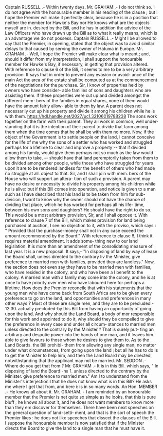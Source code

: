 Captain RUSSELL .- Within twenty days. Mr. GRAHAM .- I do not think so. I do not agree with the honourable member in his reading of the clause ; but I hope the Premier will make it perfectly clear, because he is in a position that neither the member for Hawke's Bay nor He knows what are the objects myself are in. desired by the Bill, and he has in addition the advice of the Law Officers who have drawn up the Bill as to what it really means, which is an advantage we do not possess. Captain RUSSELL .- Might I be allowed to say that the Premier, in opening, stated that the object was to avoid similar delays to that caused by serving the owner of Hatuma in Europe. Mr. GRAHAM .- Well, I hope the Premier will make clear what is meant ; and, should it differ from my interpretation, I shall support the honourable member for Hawke's Bay, if necessary, in getting that provision altered. With reference to clause 6 of the Bili, it seems to me to be a very arbitrary provision. It says that in order to prevent any evasion or avoid- ance of the main Act the area of the estate shall be computed as at the commencement of the negotiations for the purchase. Sir, I know of properties held by owners who have consider- able families of sons and daughters who are assisting them. If these properties were cut up and divided amongst the different mem- bers of the families in equal shares, none of them would have the amount fairly allow- able to them by law. A parent does not necessarily cut up his property and divide it among his children while he is with them. https://hdl.handle.net/2027/uc1.32106019788238 The sons work together on the farm with their parent. They all work in common, well under- standing that it is the intention of their parent to divide that farm among them when the time comes that he shall be with them no more. Now, if the object of the Government is to settle people on the land, I cannot conceive for the life of me why the sons of a settler who has worked and struggled perhaps for a lifetime to clear and improve a property -- that if divided among his family, would give them perhaps not so much as the law would allow them to take, -- should have that land peremptorily taken from them to be divided among other people, while those who have struggled for years upon it are to be rendered landless for the benefit of others who had made no struggle at all. object to that. Sir, and I shall join with mem. bers of the House who will support an altera- tion of such a provision. A parent may have no desire or necessity to divide his property among his children while he is alive: but if this Bill comes into operation, and notice is given to a man such as I have described that his land is to be taken from him for sub- division, I want to know why the owner should not have the chance of dividing that place, which he has worked for perhaps all his life- time, between his own sons and daughters? He should have the right to do so. This would be a most arbitrary provision, Sir, and I shall oppose it. With reference to clause 7 of the Bill, which makes provision for land being purchased at auction, I see no objection to it, with the proviso, which says : " Provided that the purchase-money shall not in any case exceed the amount recommended by the Board." With reference to clause 8, I think it requires material amendment. It adds some- thing new to our land legislation. It is more than an amendment of the consolidating measure of last year. It is a new proposal. It says,- "In disposing of land by way of lease the Board shall, unless directed to the contrary liv the Minister, give preference to married men with families, provided they are landless." Now, the section does not even say they have to be married men with families, who have resided in the colony, and who have been a I benefit to the colony. A married man with a family may come into the colony, and he is at once to have priority over men who have laboured here for perhaps a lifetime. How does the Premier reconcile that with his statements that the young men who have come back from South Africa are to be given every preference to go on the land, and opportunities and preferences in many other ways ? Most of these are single men, and they are to be precluded - 12.30. actually precluded-by this Bill from having an opportunity of going upon the land. And why should the Land Board, a body of mor responsible for this work and appointed to do it, why should they be compelled to give the preference in every case and under all circum- stances to married men unless directed to the contrary by the Minister ? That is surely put- ting an arbitrary and despotie power into the hands of one man, and it leaves him able to give favours to those whom he desires to give them to. As to the Land Boards. the Bill prohibi- them from allowing any single man, no matter under what circumstances, from going upon the land ; but all he has to do is to get the Minister to help him, and then the Land Board may be directed, notwithstanding that the applicant may not be married. Mr. SEDDON .- Where do you get that from ? Mr. GRAHAM .- It is in this Bill. which says, " In disposing of land the Board -ha 1. unless directed to the contrary by the Minister. give preference to married men." Am I to understand from the Minister's interjection I that he does not know what is in this Bill? He asks me where I get that from, and bere i: is in so many words. An Hon. MEMBER .- He knows all about it. Mr. GRAHAM. - I am reminded by an honourable member that the Premier is net quite so simple as he looks, that this is pure bluff ; he knows all about it, and he does not want members to know more than they em discover for themselves. There have been next speeches on the general question of land-setti- ment, and that is the sort of speech the Premier likes : he does not like speeches that dissect the clauses of the Bill. I suppose the honourable member is now satisfied that if the Minister directs the Board to give the land to a single man that he must have it. 